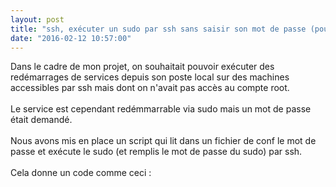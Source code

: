 ```yaml
---
layout: post
title: "ssh, exécuter un sudo par ssh sans saisir son mot de passe (pour sudo)..."
date: "2016-02-12 10:57:00"
---
```

Dans le cadre de mon projet, on souhaitait pouvoir exécuter des redémarrages de services depuis son poste local sur des machines accessibles par ssh mais dont on n'avait pas accès au compte root.<br /><br />Le service est cependant redémmarrable via sudo mais un mot de passe était demandé.<br /><br />Nous avons mis en place un script qui lit dans un fichier de conf le mot de passe et exécute le sudo (et remplis le mot de passe du sudo) par ssh.<br /><br />Cela donne un code comme ceci :<br /><br /><script src="//pastebin.com/embed_js/mLRT0FFd"></script>
